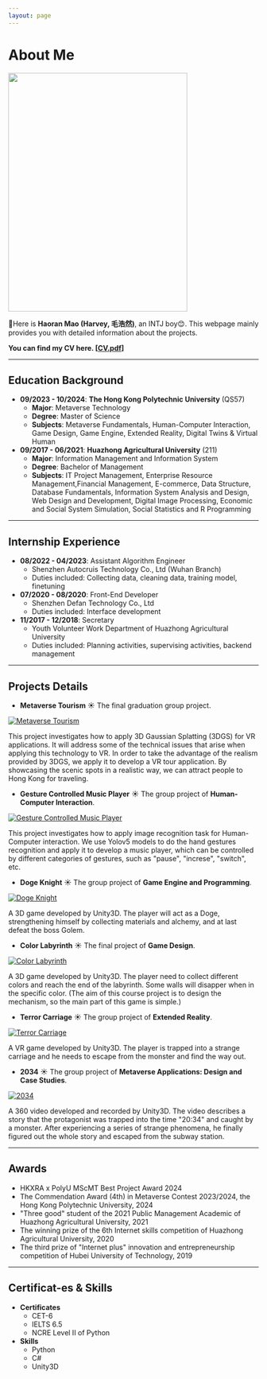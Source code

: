 ```yaml
---
layout: page
---
```


# About Me

<img src="https://HarveyMao0720.github.io/images/life.jpg" class="floatpic" width="360" height="480">

👋Here is **Haoran Mao (Harvey, 毛浩然)**, an INTJ boy😊. This webpage mainly provides you with detailed information about the projects.

**You can find my CV here. [[CV.pdf](https://HarveyMao0720.github.io/file/CV_mhr.pdf)]**

---

## Education Background

* **09/2023 - 10/2024**: **The Hong Kong Polytechnic University** (QS57)
  * **Major**: Metaverse Technology
  * **Degree**: Master of Science
  * **Subjects**: Metaverse Fundamentals, Human-Computer Interaction, Game Design, Game Engine, Extended Reality, Digital Twins & Virtual Human
* **09/2017 - 06/2021**: **Huazhong Agricultural University** (211)
  * **Major**: Information Management and Information System
  * **Degree**: Bachelor of Management
  * **Subjects**: IT Project Management, Enterprise Resource Management,Financial Management, E-commerce, Data Structure, Database Fundamentals, Information System Analysis and Design, Web Design and Development, Digital Image Processing, Economic and Social System Simulation, Social Statistics and R Programming

---

## Internship Experience

* **08/2022 - 04/2023**: Assistant Algorithm Engineer
  * Shenzhen Autocruis Technology Co., Ltd (Wuhan Branch)
  * Duties included: Collecting data, cleaning data, training model, finetuning
* **07/2020 - 08/2020**: Front-End Developer
  * Shenzhen Defan Technology Co., Ltd
  * Duties included: Interface development
* **11/2017 - 12/2018**: Secretary
  * Youth Volunteer Work Department of Huazhong Agricultural University
  * Duties included: Planning activities, supervising activities, backend management

---

## Projects Details

* **Metaverse Tourism** ☀️ 
The final graduation group project.

[![Metaverse Tourism](https://res.cloudinary.com/marcomontalbano/image/upload/v1723281775/video_to_markdown/images/youtube--rTQUMwsKF6Y-c05b58ac6eb4c4700831b2b3070cd403.jpg)](https://youtube.com/watch?v=rTQUMwsKF6Y)

This project investigates how to apply 3D Gaussian Splatting (3DGS) for VR applications. It will address some of the technical issues that arise when applying this technology to VR. In order to take the advantage of the realism provided by 3DGS, we apply it to develop a VR tour application. By showcasing the scenic spots in a realistic way, we can attract people to Hong Kong for traveling.


* **Gesture Controlled Music Player** ☀️ 
The group project of **Human-Computer Interaction**.

[![Gesture Controlled Music Player](https://res.cloudinary.com/marcomontalbano/image/upload/v1723281896/video_to_markdown/images/youtube--AaDbnZ-qJ0A-c05b58ac6eb4c4700831b2b3070cd403.jpg)](https://youtu.be/AaDbnZ-qJ0A "Gesture Controlled Music Player")

This project investigates how to apply image recognition task for Human-Computer interaction. We use Yolov5 models to do the hand gestures recognition and apply it to develop a music player, which can be controlled by different categories of gestures, such as "pause", "increse", "switch", etc.

* **Doge Knight** ☀️ 
The group project of **Game Engine and Programming**.

[![Doge Knight](https://res.cloudinary.com/marcomontalbano/image/upload/v1723282116/video_to_markdown/images/youtube--5xohCvVkrNI-c05b58ac6eb4c4700831b2b3070cd403.jpg)](https://www.youtube.com/watch?v=5xohCvVkrNI "Doge Knight")

A 3D game developed by Unity3D. The player will act as a Doge, strengthening himself by collecting materials and alchemy, and at last defeat the boss Golem.

* **Color Labyrinth** ☀️ 
The final project of **Game Design**.

[![Color Labyrinth](https://res.cloudinary.com/marcomontalbano/image/upload/v1723282255/video_to_markdown/images/youtube--Hsgh3dMCjPQ-c05b58ac6eb4c4700831b2b3070cd403.jpg)](https://youtu.be/Hsgh3dMCjPQ "Color Labyrinth")

A 3D game developed by Unity3D. The player need to collect different colors and reach the end of the labyrinth. Some walls will disapper when in the specific color. (The aim of this course project is to design the mechanism, so the main part of this game is simple.)

* **Terror Carriage** ☀️ 
The group project of **Extended Reality**.

[![Terror Carriage](https://res.cloudinary.com/marcomontalbano/image/upload/v1723282351/video_to_markdown/images/youtube---SI6hXCPV28-c05b58ac6eb4c4700831b2b3070cd403.jpg)](https://www.youtube.com/watch?v=-SI6hXCPV28 "Terror Carriage")

A VR game developed by Unity3D. The player is trapped into a strange carriage and he needs to escape from the monster and find the way out.

* **2034** ☀️ 
The group project of **Metaverse Applications: Design and Case Studies**.

[![2034](https://res.cloudinary.com/marcomontalbano/image/upload/v1723469008/video_to_markdown/images/youtube--3RRRWCzugSc-c05b58ac6eb4c4700831b2b3070cd403.jpg)](https://youtu.be/3RRRWCzugSc "2034")

A 360 video developed and recorded by Unity3D. The video describes a story that the protagonist was trapped into the time "20:34" and caught by a monster. After experiencing a series of strange phenomena, he finally figured out the whole story and escaped from the subway station.

---

## Awards

* HKXRA x PolyU MScMT Best Project Award 2024
* The Commendation Award (4th) in Metaverse Contest 2023/2024, the Hong Kong Polytechnic University, 2024
* "Three good" student of the 2021 Public Management Academic of Huazhong Agricultural University, 2021
* The winning prize of the 6th Internet skills competition of Huazhong Agricultural University, 2020
* The third prize of "Internet plus" innovation and entrepreneurship competition of Hubei University of Technology, 2019

---

## Certificat-es & Skills

* **Certificates**
  * CET-6
  * IELTS 6.5
  * NCRE Level II of Python
* **Skills**
  * Python
  * C#
  * Unity3D
